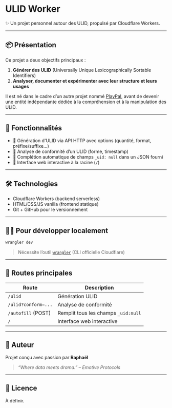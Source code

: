 # ULID Worker

✨ Un projet personnel autour des ULID, propulsé par Cloudflare Workers.

---

## 📦 Présentation

Ce projet a deux objectifs principaux :

1. **Générer des ULID** (Universally Unique Lexicographically Sortable Identifiers)
2. **Analyser, documenter et expérimenter avec leur structure et leurs usages**

Il est né dans le cadre d’un autre projet nommé [PlayPal](#), avant de devenir une entité indépendante dédiée à la compréhension et à la manipulation des ULID.

---

## 🚀 Fonctionnalités

- 🎲 Génération d'ULID via API HTTP avec options (quantité, format, préfixe/suffixe…)
- 🧪 Analyse de conformité d’un ULID (forme, timestamp)
- 🧬 Complétion automatique de champs `_uid: null` dans un JSON fourni
- 🧰 Interface web interactive à la racine (`/`)

---

## 🛠️ Technologies

- Cloudflare Workers (backend serverless)
- HTML/CSS/JS vanilla (frontend statique)
- Git + GitHub pour le versionnement

---

## 🧑‍💻 Pour développer localement

```bash
wrangler dev
```

> Nécessite l’outil [`wrangler`](https://developers.cloudflare.com/workers/wrangler/) (CLI officielle Cloudflare)

---

## 🔗 Routes principales

| Route               | Description                              |
|---------------------|------------------------------------------|
| `/ulid`             | Génération ULID                          |
| `/ulid?conform=...` | Analyse de conformité                    |
| `/autofill` (POST)  | Remplit tous les champs `_uid:null`      |
| `/`                 | Interface web interactive                |

---

## 🧠 Auteur

Projet conçu avec passion par **Raphaël**  
> _“Where data meets drama.”_ – *Emotive Protocols*

---

## 📝 Licence

À définir.
